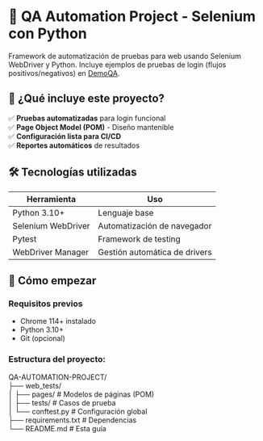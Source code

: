 # 🚀 QA Automation Project - Selenium con Python

Framework de automatización de pruebas para web usando Selenium WebDriver y Python. Incluye ejemplos de pruebas de login (flujos positivos/negativos) en [DemoQA](https://demoqa.com/login).

## 📌 ¿Qué incluye este proyecto?

✅ **Pruebas automatizadas** para login funcional  
✅ **Page Object Model (POM)** - Diseño mantenible  
✅ **Configuración lista para CI/CD**  
✅ **Reportes automáticos** de resultados  

## 🛠 Tecnologías utilizadas

| Herramienta       | Uso                          |
|-------------------|------------------------------|
| Python 3.10+      | Lenguaje base                |
| Selenium WebDriver| Automatización de navegador  |
| Pytest            | Framework de testing         |
| WebDriver Manager | Gestión automática de drivers|

## 🚀 Cómo empezar

### Requisitos previos
- Chrome 114+ instalado
- Python 3.10+
- Git (opcional)

### Estructura del proyecto: 
  QA-AUTOMATION-PROJECT/  
    ├── web_tests/  
    │   ├── pages/       # Modelos de páginas (POM)  
    │   ├── tests/       # Casos de prueba  
    │   └── conftest.py  # Configuración global  
    ├── requirements.txt # Dependencias  
    └── README.md        # Esta guía  
